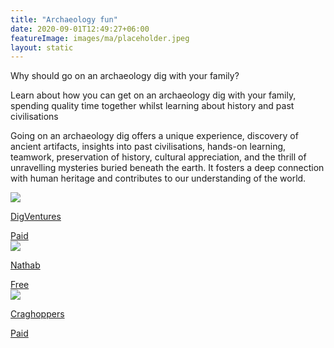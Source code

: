 ```yaml
---
title: "Archaeology fun"
date: 2020-09-01T12:49:27+06:00
featureImage: images/ma/placeholder.jpeg
layout: static
---
```


Why should go on an archaeology dig with your family?

Learn about how you can get on an archaeology dig with your family, spending quality time together whilst learning about history and past civilisations

Going on an archaeology dig offers a unique experience, discovery of ancient artifacts, insights into past civilisations, hands-on learning, teamwork, preservation of history, cultural appreciation, and the thrill of unravelling mysteries buried beneath the earth. It fosters a deep connection with human heritage and contributes to our understanding of the world.

<a class="ma-link" href="https://digventures.com/calendar/"><div class="ma-card"><div class="ma-icon"><img src ="/images/icon-pound.png"/></div><div class="ma-name"><p>DigVentures</p></div><div class="ma-paid-text"><span>Paid</span></div></div></a><a class="ma-link" href="https://www.nathab.com/blog/ten-reasons-why-adventure-travel-is-good-for-you/"><div class="ma-card"><div class="ma-icon"><img src ="/images/icon-check.png"/></div><div class="ma-name"><p>Nathab</p></div><div class="ma-paid-text"><span>Free </span></div></div></a><a class="ma-link" href="https://www.craghoppers.com/"><div class="ma-card"><div class="ma-icon"><img src ="/images/icon-pound.png"/></div><div class="ma-name"><p>Craghoppers</p></div><div class="ma-paid-text"><span>Paid</span></div></div></a>  

<br/><br/>






